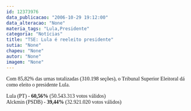```yaml
---
id: 12373976
data_publicacao: "2006-10-29 19:12:00"
data_alteracao: "None"
materia_tags: "Lula,Presidente"
categoria: "Notícias"
title: "TSE: Lula é reeleito presidente"
sutia: "None"
chapeu: "None"
autor: "None"
imagem: "None"
---
```

<p><P><FONT face=Verdana>Com 85,82% das urnas totalizadas (310.198 seções), o Tribunal Superior Eleitoral dá como eleito o presidente Lula.</FONT></P></p>
<p><P><FONT face=Verdana>Lula (PT) - <STRONG>60,56%</STRONG> (50.543.313 votos válidos)<BR>Alckmin (PSDB) - <STRONG>39,44%</STRONG> (32.921.020 votos válidos)</FONT></P> </p>
